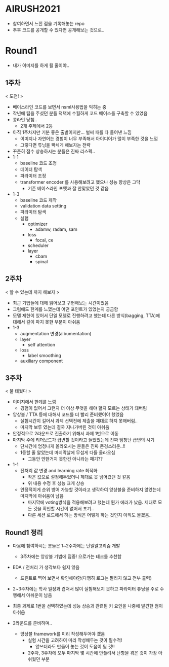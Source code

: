 # AIRUSH2021

-   참여하면서 느낀 점을 기록해놓는 repo
-   추후 코드를 공개할 수 있다면 공개해보는 것으로..

# Round1

-   내가 이미지를 하게 될 줄이야..

## 1주차

< 도전! >

-   베이스라인 코드를 보면서 nsml사용법을 익히는 중
-   작년에 팁을 주셨던 분들 덕택에 수월하게 코드 베이스를 구축할 수 있었음
-   콩라인 당첨..
    -   2개 주제에서 2등
-   아직 1주차지만 기분 좋은 출발이지만... 벌써 패를 다 들어낸 느낌
    -   이미지나 자연어는 경험이 너무 부족해서 아이디어가 많이 부족한 것을 느낌
    -   그렇다면 튜닝을 빡세게 해보자는 전략
-   꾸준히 점수 상승하시는 분들은 진짜 리스펙..
-   1-1
    -   baseline 코드 조정
    -   데이터 탐색
    -   파라미터 조정
    -   transformer encoder 를 사용해보려고 했으나 성능 향상은 그닥
        -   기존 베이스라인 포맷과 잘 안맞았던 것 같음
-   1-3 
    -   baseline 코드 제작
    -   validation data setting
    -   파라미터 탐색
    -   실험
        -   optimizer
            -   adamw, radam, sam
        -   loss
            -   focal, ce
        -   scheduler
        -   layer
            -   cbam
            -   spinal

## 2주차

< 할 수 있는데 까지 해보자 >

-   최근 기법들에 대해 읽어보고 구현해보는 시간이었음
-   그럼에도 한계를 느꼈는데 어떤 포인트가 있었는지 궁금함
-   모델 제한이 있어서 단일 모델로 진행하려고 했는데 다른 방식(bagging, TTA)에 대해서 깊이 파지 못한 부분이 아쉬움
-   1-3
    -   augmentation 변경(albumentation)
    -   layer
        -   self attention
    -   loss
        -   label smoothing
    -   auxiliary component

## 3주차

< 불 태웠다 >

-   이미지에서 한계를 느낌
    -   경험이 없어서 그런지 더 이상 무엇을 해야 할지 모르는 상태가 돼버림
-   앙상블 / TTA 등에 대해서 코드를 더 빨리 준비했어야 했었음
    -   실험시간이 길어서 과제 선택전에 제출을 제대로 하지 못해버림..
    -   마지막 보루 였는데 결국 지나가버린 것이 아쉬움
-   안정적으로 2라운드로 진출하기 위해서 과제 1번으로 이동
-   마지막 주에 리더보드가 급변할 것이라고 들었었는데 진짜 엄청난 급변의 시기
    -   단시간에 엄청나게 올라오시는 분들은 진짜 존경스러운..!!
    -   1등할 줄 알았는데 마지막날에 무섭게 다들 올라오심
        -   그동안 안한거지 못한건 아니라는 패기??
-   1-1
    -   전처리 값 변경 and learning rate 최적화
        -   작은 값으로 설정해두었더니 제대로 못 넘어갔던 것 같음
        -   위 내용 수정 후 성능 크게 상승
    -   안정적이게 순위 방어 가능할 것이라고 생각하여 앙상블을 준비하지 않았는데 마지막에 아쉬움이 남음
        -   마지막에 voting방식을 적용해보려고 했는데 뭔가 에러가 났음. 제대로 모든 것을 확인할 시간이 없어서 포기..
        -   다른 세션 로드해서 하는 방식은 어떻게 하는 것인지 아직도 몰겠음..

## Round1 정리

-   다음에 참여하시는 분들은 1~2주차에는 단일알고리즘 개발
    -   3주차에는 앙상블 기법에 집중! 으로가는 테크를 추천함
-   EDA / 전처리 가 생각보다 쉽지 않음
    -   프린트로 찍어 보면서 확인해야함(다행히 로그는 짤리지 않고 전부 출력)



-   2~3주차에는 학사 일정과 겹쳐서 많이 실험해보지 못하고 파라미터 튜닝을 주로 수행해서 아쉬운이 남음
-   최종 과제로 1번을 선택하였는데 성능 상승과 관련된 키 요인을 나중에 발견한 점이 아쉬움
-   2라운드를 준비하며..
    -   앙상블 framework를 미리 작성해두어야 겠음
        -   실험 시간을 고려하여 미리 작성해두는 것이 필수적!
            -   않쓰더라도 만들어 놓는 것이 도움이 될 것!!
        -   2주차, 3주차에 모두 마지막 몇 시간에 안풀려서 난항을 겪은 것이 가장 아쉬웠던 부분